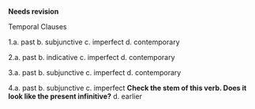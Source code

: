**Needs revision**

Temporal Clauses


1.a. past
b. subjunctive
c. imperfect
d. contemporary

2.a. past
b. indicative
c. imperfect
d. contemporary

3.a. past
b. subjunctive
c. imperfect
d. contemporary

4.a. past
b. subjunctive
c. imperfect **Check the stem of this verb.  Does it look like the present infinitive?**
d. earlier
